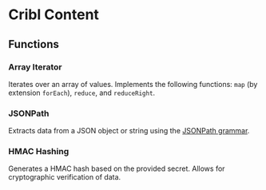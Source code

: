 # Cribl Content

## Functions

### Array Iterator

Iterates over an array of values. Implements the following functions: `map` (by extension `forEach`), `reduce`, and `reduceRight`.

### JSONPath

Extracts data from a JSON object or string using the [JSONPath grammar](https://goessner.net/articles/JsonPath/).

### HMAC Hashing

Generates a HMAC hash based on the provided secret. Allows for cryptographic verification of data.